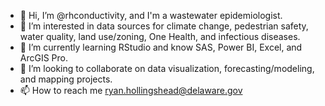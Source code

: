- 👋 Hi, I’m @rhconductivity, and I'm a wastewater epidemiologist.
- 👀 I’m interested in data sources for climate change, pedestrian safety, water quality, land use/zoning, One Health, and infectious diseases.
- 🌱 I’m currently learning RStudio and know SAS, Power BI, Excel, and ArcGIS Pro.  
- 💞️ I’m looking to collaborate on data visualization, forecasting/modeling, and mapping projects.
- 📫 How to reach me ryan.hollingshead@delaware.gov

<!---
rhconductivity/rhconductivity is a ✨ special ✨ repository because its `README.md` (this file) appears on your GitHub profile.
You can click the Preview link to take a look at your changes.
